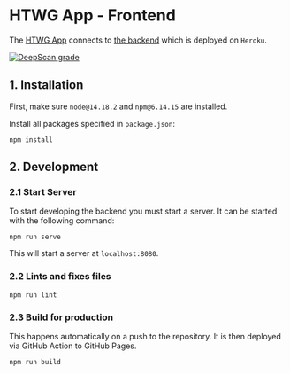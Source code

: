 # HTWG App - Frontend

The [HTWG App](https://github.com/htwg-app/htwg-app-front) connects to [the backend](https://github.com/htwg-app/htwg-app-back) which is deployed on `Heroku`.

[![DeepScan grade](https://deepscan.io/api/teams/16386/projects/19652/branches/513389/badge/grade.svg)](https://deepscan.io/dashboard#view=project&tid=16386&pid=19652&bid=513389)

## 1. Installation

First, make sure `node@14.18.2` and `npm@6.14.15` are installed.

Install all packages specified in `package.json`:

```shell
npm install
```


## 2. Development

### 2.1 Start Server

To start developing the backend you must start a server. It can be started with the following command:

```shell
npm run serve
```

This will start a server at `localhost:8080`.

### 2.2 Lints and fixes files

```shell
npm run lint
```

### 2.3 Build for production

This happens automatically on a push to the repository. It is then deployed via GitHub Action to GitHub Pages.
```shell
npm run build
```
